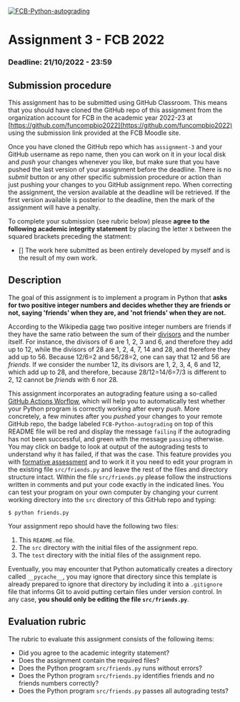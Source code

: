 [![FCB-Python-autograding](../../actions/workflows/fcb_autograding.yml/badge.svg)](../../actions?query=workflow%3AFCB-Python-autograding)

# Assignment 3 - FCB 2022
### Deadline: 21/10/2022 - 23:59

## Submission procedure

This assignment has to be submitted using GitHub Classroom. This
means that you should have cloned the GitHub repo of this assignment from
the organization account for FCB in the academic year 2022-23 at
[https://github.com/funcompbio2022](https://github.com/funcompbio2022)
using the submission link provided at the FCB Moodle site.

Once you have cloned the GitHub repo which has `assignment-3` and your
GitHub username as repo name, then you can work on it in your local disk
and _push_ your changes whenever you like, but make sure that you have pushed
the last version of your assignment before the deadline. There is no
_submit_ button or any other specific submission procedure or action than
just pushing your changes to you GitHub assignment repo. When correcting the
assignment, the version available at the deadline will be retrieved. If the
first version available is posterior to the deadline, then the mark of the
assignment will have a penalty.

To complete your submission (see rubric below) please **agree to the following
academic integrity statement** by placing the letter `X` between the squared
brackets preceding the statment:

- [] The work here submitted as been entirely developed by myself and is the
  result of my own work.

## Description

The goal of this assignment is to implement a program in Python that
**asks for two positive integer numbers and decides whether they are
friends or not, saying 'friends' when they are, and 'not friends' when
they are not.**

According to the Wikipedia [page](https://en.wikipedia.org/wiki/Friendly_number)
two positive integer numbers are friends if they have the same ratio
between the sum of their
[divisors](https://en.wikipedia.org/wiki/Divisor) and the number itself.
For instance, the divisors of 6 are 1, 2, 3 and 6, and therefore they
add up to 12, while the divisors of 28 are 1, 2, 4, 7, 14 and 28, and
therefore they add up to 56. Because 12/6=2 and 56/28=2, one can say that
12 and 56 are _friends_. If we consider the number 12, its divisors
are 1, 2, 3, 4, 6 and 12, which add up to 28, and therefore, because
28/12=14/6=7/3 is different to 2, 12 cannot be _friends_ with 6 nor 28.

This assignment incorporates an autograding feature using a so-called
[GitHub Actions Worflow](https://github.com/features/actions), which will
help you to automatically test whether your Python program is
correctly working after every _push_. More concretely, a few minutes after
you _pushed_ your changes to your remote GitHub repo, the badge labeled
`FCB-Python-autograding` on top of this README file will be red and display
the message `failing` if the autograding has not been successful, and
green with the message `passing` otherwise. You may click on badge to
look at output of the autograding tests to understand why it has failed,
if that was the case. This feature provides you with
[formative assessment](https://en.wikipedia.org/wiki/Formative_assessment)
and to work it it you need to edit your program in the existing file
`src/friends.py` and leave the rest of the files and directory structure
intact. Within the file `src/friends.py` please follow the instructions
written in comments and put your code exactly in the indicated lines. You
can test your program on your own computer by changing your current working
directory into the `src` directory of this GitHub repo and typing:

```
$ python friends.py
```

Your assignment repo should have the following two files:

  1. This `README.md` file.
  2. The `src` directory with the initial files of the assignment repo.
  3. The `test` directory with the initial files of the assignment repo.

Eventually, you may encounter that Python automatically creates a directory called
`__pycache__`, you may ignore that directory since this template is already
prepared to ignore that directory by including it into a `.gitignore` file that
informs Git to avoid putting certain files under version control. In any case,
**you should only be editing the file `src/friends.py`**.

## Evaluation rubric

The rubric to evaluate this assignment consists of the following items:

  * Did you agree to the academic integrity statement?
  * Does the assignment contain the required files?
  * Does the Python program `src/friends.py` runs without errors?
  * Does the Python program `src/friends.py` identifies friends and no friends numbers correctly?
  * Does the Python program `src/friends.py` passes all autograding tests?
